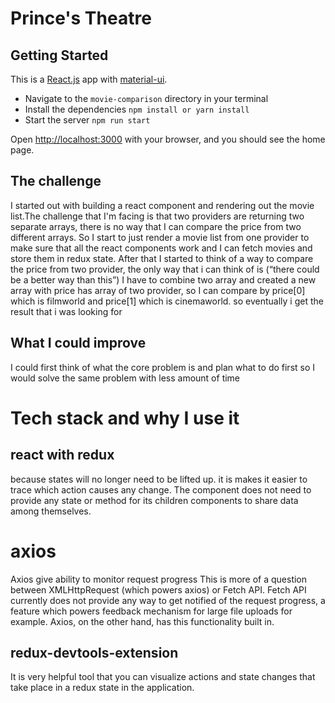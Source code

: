 # Prince's Theatre

## Getting Started

This is a [React.js](https://reactjs.org/) app with [material-ui](https://mui.com/).


- Navigate to the `movie-comparison` directory in your terminal
- Install the dependencies `npm install or yarn install`
- Start the server `npm run start`

Open [http://localhost:3000](http://localhost:3000) with your browser, and you should see the home page.



## The challenge 

I started out with building a react component and rendering out the movie list.The challenge that I'm facing is that two providers are returning two separate arrays, there is no way that I can compare the price from two different arrays. So I start to just render a movie list from one provider to make sure that all the react components work and I can fetch movies and store them in redux state. After that I started to think of a way to compare the price from two provider, the only way that i can think of is (“there could be a better way than this”) I have to combine two array and created a new array with price has array of two provider, so I can compare by price[0] which is filmworld and price[1] which is cinemaworld. so eventually i get the result that i was looking for
 
## What I could improve

I could first think of what the core problem is and plan what to do first so I would solve the same problem with less amount of time

# Tech stack and why I use it

## react with redux
because states will no longer need to be lifted up. it is makes it easier to trace which action causes any change. The component does not need to provide any state or method for its children components to share data among themselves.

# axios
Axios give ability to monitor request progress This is more of a question between XMLHttpRequest (which powers axios) or Fetch API. Fetch API currently does not provide any way to get notified of the request progress, a feature which powers feedback mechanism for large file uploads for example. Axios, on the other hand, has this functionality built in.

## redux-devtools-extension
  It is very helpful tool that you can visualize actions and state changes that take place in a redux state in the application.


